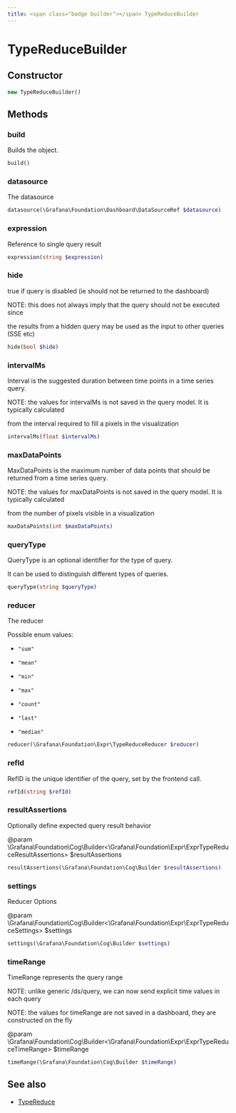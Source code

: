 ```yaml
---
title: <span class="badge builder"></span> TypeReduceBuilder
---
```

# <span class="badge builder"></span> TypeReduceBuilder

## Constructor

```php
new TypeReduceBuilder()
```
## Methods

### <span class="badge object-method"></span> build

Builds the object.

```php
build()
```

### <span class="badge object-method"></span> datasource

The datasource

```php
datasource(\Grafana\Foundation\Dashboard\DataSourceRef $datasource)
```

### <span class="badge object-method"></span> expression

Reference to single query result

```php
expression(string $expression)
```

### <span class="badge object-method"></span> hide

true if query is disabled (ie should not be returned to the dashboard)

NOTE: this does not always imply that the query should not be executed since

the results from a hidden query may be used as the input to other queries (SSE etc)

```php
hide(bool $hide)
```

### <span class="badge object-method"></span> intervalMs

Interval is the suggested duration between time points in a time series query.

NOTE: the values for intervalMs is not saved in the query model.  It is typically calculated

from the interval required to fill a pixels in the visualization

```php
intervalMs(float $intervalMs)
```

### <span class="badge object-method"></span> maxDataPoints

MaxDataPoints is the maximum number of data points that should be returned from a time series query.

NOTE: the values for maxDataPoints is not saved in the query model.  It is typically calculated

from the number of pixels visible in a visualization

```php
maxDataPoints(int $maxDataPoints)
```

### <span class="badge object-method"></span> queryType

QueryType is an optional identifier for the type of query.

It can be used to distinguish different types of queries.

```php
queryType(string $queryType)
```

### <span class="badge object-method"></span> reducer

The reducer

Possible enum values:

 - `"sum"` 

 - `"mean"` 

 - `"min"` 

 - `"max"` 

 - `"count"` 

 - `"last"` 

 - `"median"` 

```php
reducer(\Grafana\Foundation\Expr\TypeReduceReducer $reducer)
```

### <span class="badge object-method"></span> refId

RefID is the unique identifier of the query, set by the frontend call.

```php
refId(string $refId)
```

### <span class="badge object-method"></span> resultAssertions

Optionally define expected query result behavior

@param \Grafana\Foundation\Cog\Builder<\Grafana\Foundation\Expr\ExprTypeReduceResultAssertions> $resultAssertions

```php
resultAssertions(\Grafana\Foundation\Cog\Builder $resultAssertions)
```

### <span class="badge object-method"></span> settings

Reducer Options

@param \Grafana\Foundation\Cog\Builder<\Grafana\Foundation\Expr\ExprTypeReduceSettings> $settings

```php
settings(\Grafana\Foundation\Cog\Builder $settings)
```

### <span class="badge object-method"></span> timeRange

TimeRange represents the query range

NOTE: unlike generic /ds/query, we can now send explicit time values in each query

NOTE: the values for timeRange are not saved in a dashboard, they are constructed on the fly

@param \Grafana\Foundation\Cog\Builder<\Grafana\Foundation\Expr\ExprTypeReduceTimeRange> $timeRange

```php
timeRange(\Grafana\Foundation\Cog\Builder $timeRange)
```

## See also

 * <span class="badge object-type-class"></span> [TypeReduce](./object-TypeReduce.md)
